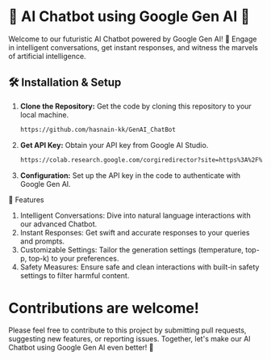 # 🤖 AI Chatbot using Google Gen AI 🚀

Welcome to our futuristic AI Chatbot powered by Google Gen AI! 🌟 Engage in intelligent conversations, get instant responses, and witness the marvels of artificial intelligence.

## 🛠️ Installation & Setup

1. **Clone the Repository:** Get the code by cloning this repository to your local machine.
   ```bash
   https://github.com/hasnain-kk/GenAI_ChatBot

2. **Get API Key:** Obtain your API key from Google AI Studio.
   ```bash
   https://colab.research.google.com/corgiredirector?site=https%3A%2F%2Faistudio.google.com%2Fapp%2Fapikey

3. **Configuration:** Set up the API key in the code to authenticate with Google Gen AI.



🚀 Features
1. Intelligent Conversations: Dive into natural language interactions with our advanced Chatbot.
2. Instant Responses: Get swift and accurate responses to your queries and prompts.
3. Customizable Settings: Tailor the generation settings (temperature, top-p, top-k) to your preferences.
4. Safety Measures: Ensure safe and clean interactions with built-in safety settings to filter harmful content.

# Contributions are welcome! 
Please feel free to contribute to this project by submitting pull requests, suggesting new features, or reporting issues. Together, let's make our AI Chatbot using Google Gen AI even better! 🚀

